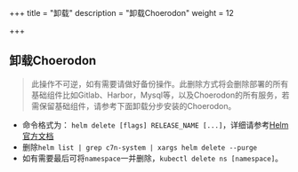 +++
title = "卸载"
description = "卸载Choerodon"
weight = 12

+++

## 卸载Choerodon

<blockquote class="warning">
此操作不可逆，如有需要请做好备份操作。此删除方式将会删除部署的所有基础组件比如Gitlab、Harbor，Mysql等，以及Choerodon的所有服务，若需保留基础组件，请参考下面卸载分步安装的Choerodon。
</blockquote>

- 命令格式为： `helm delete [flags] RELEASE_NAME [...]`，详细请参考[Helm官方文档](https://docs.helm.sh/helm/#helm-delete)
- 删除`helm list | grep c7n-system | xargs helm delete --purge`
- 如有需要最后可将`namespace`一并删除，`kubectl delete ns [namespace]`。